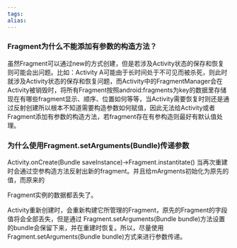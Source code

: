 ```yaml
---
tags: 
alias:
---
```



### Fragment为什么不能添加有参数的构造方法？
虽然Fragment可以通过new的方式创建，但是若涉及Activity状态的保存和恢复则可能会出问题。比如：Activity A可能由于长时间处于不可见而被杀死，则此时就涉及Activity状态的保存和恢复问题，而Activity中的FragmentManager会在Activity被销毁时，将所有Fragment按照android:fragments为key的数据里存储现在有哪些fragment显示、顺序、位置如何等等，当Activity需要恢复时则还是通过反射创建所以根本不知道需要构造参数如何赋值，因此无法给Activity或者Fragment添加有参数的构造方法，若fragment存在有参构造则最好有默认值处理。
### 为什么使用Fragment.setArguments(Bundle)传递参数
Activity.onCreate(Bundle saveInstance)->Fragment.instantitate() 当再次重建时会通过空参构造方法反射出新的fragment。并且给mArgments初始化为原先的值，而原来的

Fragment实例的数据都丢失了。

Activity重新创建时，会重新构建它所管理的Fragment，原先的Fragment的字段值将会全部丢失，但是通过 Fragment.setArguments(Bundle bundle)方法设置的bundle会保留下来，并在重建时恢复。所以，尽量使用 Fragment.setArguments(Bundle bundle)方式来进行参数传递。
